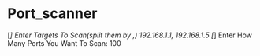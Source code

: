 # Port_scanner
[*] Enter Targets To Scan(split them by ,) 192.168.1.1, 192.168.1.5
[*] Enter How Many Ports You Want To Scan: 100

